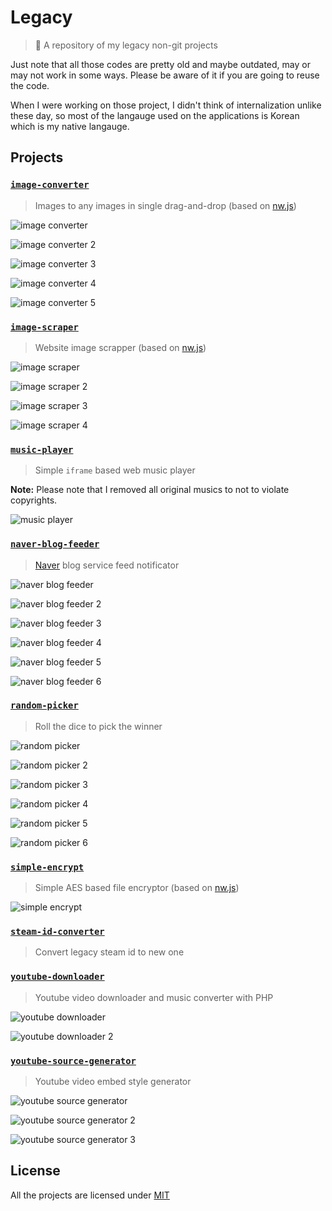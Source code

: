 # Legacy

> :beginner: A repository of my legacy non-git projects

Just note that all those codes are pretty old and maybe outdated, may or may not work in some ways. Please be aware of it if you are going to reuse the code.

When I were working on those project, I didn't think of internalization unlike these day, so most of the langauge used on the applications is Korean which is my native langauge.

## Projects

### [`image-converter`](projects/image-converter)

> Images to any images in single drag-and-drop (based on [nw.js][nwjs])

![image converter](media/image-converter.png)

![image converter 2](media/image-converter-2.png)

![image converter 3](media/image-converter-3.png)

![image converter 4](media/image-converter-4.png)

![image converter 5](media/image-converter-5.png)

### [`image-scraper`](projects/image-scraper)

> Website image scrapper (based on [nw.js][nwjs])

![image scraper](media/image-scraper.png)

![image scraper 2](media/image-scraper-2.png)

![image scraper 3](media/image-scraper-3.png)

![image scraper 4](media/image-scraper-4.png)

### [`music-player`](projects/music-player)

> Simple `iframe` based web music player

**Note:** Please note that I removed all original musics to not to violate copyrights.

![music player](media/music-player.png)

### [`naver-blog-feeder`](projects/naver-blog-feeder)

> [Naver](https://www.naver.com/) blog service feed notificator

![naver blog feeder](media/naver-blog-feeder.png)

![naver blog feeder 2](media/naver-blog-feeder-2.png)

![naver blog feeder 3](media/naver-blog-feeder-3.png)

![naver blog feeder 4](media/naver-blog-feeder-4.png)

![naver blog feeder 5](media/naver-blog-feeder-5.png)

![naver blog feeder 6](media/naver-blog-feeder-6.png)

### [`random-picker`](projects/random-picker)

> Roll the dice to pick the winner

![random picker](media/random-picker.png)

![random picker 2](media/random-picker-2.png)

![random picker 3](media/random-picker-3.png)

![random picker 4](media/random-picker-4.png)

![random picker 5](media/random-picker-5.png)

![random picker 6](media/random-picker-6.png)

### [`simple-encrypt`](projects/simple-encrypt)

> Simple AES based file encryptor (based on [nw.js][nwjs])

![simple encrypt](media/simple-encrypt.png)

### [`steam-id-converter`](projects/steam-id-converter)

> Convert legacy steam id to new one

### [`youtube-downloader`](projects/youtube-downloader)

> Youtube video downloader and music converter with PHP

![youtube downloader](media/youtube-downloader.png)

![youtube downloader 2](media/youtube-downloader-2.png)

### [`youtube-source-generator`](projects/youtube-source-generator)

> Youtube video embed style generator

![youtube source generator](media/youtube-source-generator.png)

![youtube source generator 2](media/youtube-source-generator-2.png)

![youtube source generator 3](media/youtube-source-generator-3.png)

## License

All the projects are licensed under [MIT](http://preco.mit-license.org/)

[nwjs]: http://nwjs.io/
